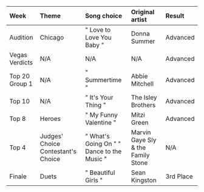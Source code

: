 | Week           | Theme                              | Song choice                                | Original artist                    | Result    |
|:---------------|:-----------------------------------|:-------------------------------------------|:-----------------------------------|:----------|
| Audition       | Chicago                            | " Love to Love You Baby "                  | Donna Summer                       | Advanced  |
| Vegas Verdicts | N/A                                | N/A                                        | N/A                                | Advanced  |
| Top 20 Group 1 | N/A                                | " Summertime "                             | Abbie Mitchell                     | Advanced  |
| Top 10         | N/A                                | " It's Your Thing "                        | The Isley Brothers                 | Advanced  |
| Top 8          | Heroes                             | " My Funny Valentine "                     | Mitzi Green                        | Advanced  |
| Top 4          | Judges' Choice Contestant's Choice | " What's Going On " " Dance to the Music " | Marvin Gaye Sly & the Family Stone | N/A       |
| Finale         | Duets                              | " Beautiful Girls "                        | Sean Kingston                      | 3rd Place |